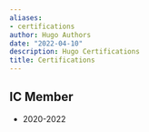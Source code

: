 ```yaml
---
aliases:
- certifications
author: Hugo Authors
date: "2022-04-10"
description: Hugo Certifications
title: Certifications
---
```


## IC Member

* 2020-2022
